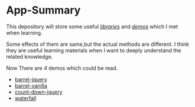 # App-Summary

This depository will store some useful *[libraries](https://github.com/mcx2020/app-summary/tree/main/libs)* and *[demos](https://github.com/mcx2020/app-summary/tree/main/demo)* which I met when learning.

Some effects of them are same,but the actual methods are different. I think they are useful learning materials when I want to deeply understand the related knowledge.

Now There are *4* demos which could be read.

* [barrel-jquery](https://mcx2020.github.io/app-summary/demos/barrel-jquery/barrel.html)
* [barrel-vanilla](https://mcx2020.github.io/app-summary/demos/barrel-vanilla/barrel.html)
* [count-down-jquery](https://mcx2020.github.io/app-summary/demos/count-down-jquery/count-down.html)
* [waterfall](https://mcx2020.github.io/app-summary/demos/waterfall/waterfall.html)
